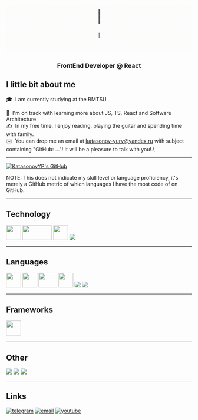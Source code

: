 ![Peek 2020-07-09 15-53](./resources/title.gif)
<h3 align="center">FrontEnd Developer @ React</h3>

## I little bit about me

🎓 &nbsp;I am currently studying at the BMTSU

🌱 &nbsp;I'm on track with learning more about JS, TS, React and Software Architecture.\
✍️ &nbsp;In my free time, I enjoy reading, playing the guitar and spending time with family.\
✉️ &nbsp;You can drop me an email at katasonov-yury@yandex.ru with subject containing "GitHub: ..."! It will be a pleasure to talk with you!.\

---

[![KatasonovYP's GitHub](https://github-readme-stats.vercel.app/api?username=katasonovyp&show_icons=true&theme=default#gh-light-mode-only)](https://github.com/katasonovyp/github-readme-stats#gh-light-mode-only)

NOTE: This does not indicate my skill level or language proficiency, it's merely a GitHub metric of which languages I have the most code of on GitHub.

---

<div>
<h2>Technology</h2>
<img src = "https://media4.giphy.com/media/KzJkzjggfGN5Py6nkT/giphy.gif" width = "40px" height = "40px"> 
<img src = "https://media.giphy.com/media/kH1DBkPNyZPOk0BxrM/giphy.gif" width = "80px" height = "40px">
<a target="_blank" rel="noopener noreferrer" href="https://code.visualstudio.com/">
<img src = "https://media4.giphy.com/media/IdyAQJVN2kVPNUrojM/giphy.gif" width = "40px" height = "40px"></a>
<a target="_blank" rel="noopener noreferrer" href="https://www.jetbrains.com/ru-ru/"><img src="https://img.icons8.com/color/40/000000/intellij-idea.png"/></a>  

---

<h2>Languages</h2>
<img src = "https://media.giphy.com/media/XAxylRMCdpbEWUAvr8/giphy.gif" width = "40px" height = "40px"> 
<img src = "https://media.giphy.com/media/fsEaZldNC8A1PJ3mwp/giphy.gif" width = "40px" height = "40px"> 
<img src = "https://media.giphy.com/media/XH9wwXfUXu91wAJwN5/giphy.gif" width = "50px" height = "40px"> 
<img src = "https://media.giphy.com/media/LMt9638dO8dftAjtco/giphy.gif" width = "40px" height = "40px">
<img src="https://img.icons8.com/color/40/000000/c-plus-plus-logo.png"/> 
<img src="https://img.icons8.com/color/40/000000/c-programming.png"/>

---

<h2>Frameworks</h2>
<a target="_blank" rel="noopener noreferrer" href="https://ru.reactjs.org/"><img src = "https://media.giphy.com/media/eNAsjO55tPbgaor7ma/giphy.gif" width = "40px" height = "40px"></a>

---

<h2>Other</h2>
<img src="https://img.icons8.com/color/45/000000/linux.png"/> 
<img src="https://img.icons8.com/color/45/000000/office-365.png"/>
<img src="https://img.icons8.com/color/45/000000/blender-3d.png"/>
</div>

---

## Links

<p align="left">
  <a href=""><img src="https://img.icons8.com/color/40/null/telegram-app--v1.png" alt="telegram"/></a>
  <a href="mailto:katasonovyp.work@gmail.com"><img src="https://img.icons8.com/color/40/000000/gmail.png" alt="email"/></a>
  <!-- <a href="https://www.linkedin.com/in/katasonovYP"><img src="https://img.icons8.com/color/40/000000/linkedin.png" alt="linkedin"/></a> -->
  <a href="https://vk.com/katasonovyp"><img src="https://img.icons8.com/plasticine/40/null/vk-com.png" alt="youtube"/></a>
  <!-- <a href="https://twitter.com/katasonovYP"><img src="https://img.icons8.com/color/40/000000/twitter-squared.png" alt="twitter"/></a> -->
</p>

